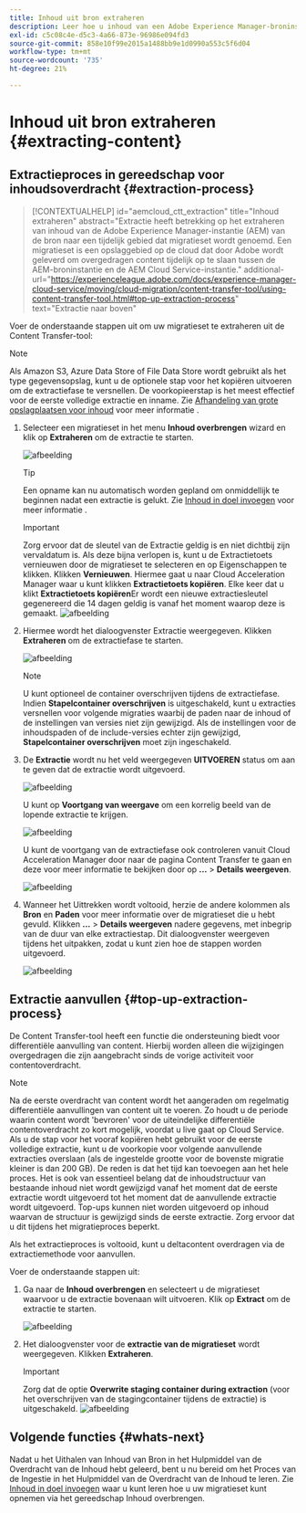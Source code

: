 ```yaml
---
title: Inhoud uit bron extraheren
description: Leer hoe u inhoud van een Adobe Experience Manager-broninstantie (AEM) extraheert om deze later naar een Cloud Service-AEM over te brengen.
exl-id: c5c08c4e-d5c3-4a66-873e-96986e094fd3
source-git-commit: 858e10f99e2015a1488bb9e1d0990a553c5f6d04
workflow-type: tm+mt
source-wordcount: '735'
ht-degree: 21%

---
```


# Inhoud uit bron extraheren {#extracting-content}

## Extractieproces in gereedschap voor inhoudsoverdracht {#extraction-process}

>[!CONTEXTUALHELP]
>id="aemcloud_ctt_extraction"
>title="Inhoud extraheren"
>abstract="Extractie heeft betrekking op het extraheren van inhoud van de Adobe Experience Manager-instantie (AEM) van de bron naar een tijdelijk gebied dat migratieset wordt genoemd. Een migratieset is een opslaggebied op de cloud dat door Adobe wordt geleverd om overgedragen content tijdelijk op te slaan tussen de AEM-broninstantie en de AEM Cloud Service-instantie."
>additional-url="https://experienceleague.adobe.com/docs/experience-manager-cloud-service/moving/cloud-migration/content-transfer-tool/using-content-transfer-tool.html#top-up-extraction-process" text="Extractie naar boven"


Voer de onderstaande stappen uit om uw migratieset te extraheren uit de Content Transfer-tool:

>[!NOTE]
>Als Amazon S3, Azure Data Store of File Data Store wordt gebruikt als het type gegevensopslag, kunt u de optionele stap voor het kopiëren uitvoeren om de extractiefase te versnellen. De voorkopieerstap is het meest effectief voor de eerste volledige extractie en inname. Zie [Afhandeling van grote opslagplaatsen voor inhoud](/help/journey-migration/content-transfer-tool/using-content-transfer-tool/handling-large-content-repositories.md) voor meer informatie .

1. Selecteer een migratieset in het menu **Inhoud overbrengen** wizard en klik op **Extraheren** om de extractie te starten.

   ![afbeelding](/help/journey-migration/content-transfer-tool/assets-ctt/cttcam12.png)

   >[!TIP]
   >Een opname kan nu automatisch worden gepland om onmiddellijk te beginnen nadat een extractie is gelukt. Zie [Inhoud in doel invoegen](/help/journey-migration/content-transfer-tool/using-content-transfer-tool/ingesting-content.md) voor meer informatie .

   >[!IMPORTANT]
   >
   >Zorg ervoor dat de sleutel van de Extractie geldig is en niet dichtbij zijn vervaldatum is. Als deze bijna verlopen is, kunt u de Extractietoets vernieuwen door de migratieset te selecteren en op Eigenschappen te klikken. Klikken **Vernieuwen**. Hiermee gaat u naar Cloud Acceleration Manager waar u kunt klikken **Extractietoets kopiëren**. Elke keer dat u klikt **Extractietoets kopiëren**Er wordt een nieuwe extractiesleutel gegenereerd die 14 dagen geldig is vanaf het moment waarop deze is gemaakt.
   >![afbeelding](/help/journey-migration/content-transfer-tool/assets-ctt/cttcam13.png)

1. Hiermee wordt het dialoogvenster Extractie weergegeven. Klikken **Extraheren** om de extractiefase te starten.

   ![afbeelding](/help/journey-migration/content-transfer-tool/assets-ctt/cttcam14b.png)

   >[!NOTE]
   >U kunt optioneel de container overschrijven tijdens de extractiefase. Indien **Stapelcontainer overschrijven** is uitgeschakeld, kunt u extracties versnellen voor volgende migraties waarbij de paden naar de inhoud of de instellingen van versies niet zijn gewijzigd. Als de instellingen voor de inhoudspaden of de include-versies echter zijn gewijzigd, **Stapelcontainer overschrijven** moet zijn ingeschakeld.

1. De **Extractie** wordt nu het veld weergegeven **UITVOEREN** status om aan te geven dat de extractie wordt uitgevoerd.

   ![afbeelding](/help/journey-migration/content-transfer-tool/assets-ctt/cttcam15.png)

   U kunt op **Voortgang van weergave** om een korrelig beeld van de lopende extractie te krijgen.

   ![afbeelding](/help/journey-migration/content-transfer-tool/assets-ctt/cttcam16.png)

   U kunt de voortgang van de extractiefase ook controleren vanuit Cloud Acceleration Manager door naar de pagina Content Transfer te gaan en deze voor meer informatie te bekijken door op **...** > **Details weergeven**.

   ![afbeelding](/help/journey-migration/content-transfer-tool/assets-ctt/cttcam17.png)

1. Wanneer het Uittrekken wordt voltooid, herzie de andere kolommen als **Bron** en **Paden** voor meer informatie over de migratieset die u hebt gevuld. Klikken **...** > **Details weergeven** nadere gegevens, met inbegrip van de duur van elke extractiestap. Dit dialoogvenster weergeven tijdens het uitpakken, zodat u kunt zien hoe de stappen worden uitgevoerd.

   ![afbeelding](/help/journey-migration/content-transfer-tool/assets-ctt/cttcam18b.png)


## Extractie aanvullen {#top-up-extraction-process}

De Content Transfer-tool heeft een functie die ondersteuning biedt voor differentiële aanvulling van content. Hierbij worden alleen die wijzigingen overgedragen die zijn aangebracht sinds de vorige activiteit voor contentoverdracht.

>[!NOTE]
>Na de eerste overdracht van content wordt het aangeraden om regelmatig differentiële aanvullingen van content uit te voeren. Zo houdt u de periode waarin content wordt &#39;bevroren&#39; voor de uiteindelijke differentiële contentoverdracht zo kort mogelijk, voordat u live gaat op Cloud Service. Als u de stap voor het vooraf kopiëren hebt gebruikt voor de eerste volledige extractie, kunt u de voorkopie voor volgende aanvullende extracties overslaan (als de ingestelde grootte voor de bovenste migratie kleiner is dan 200 GB). De reden is dat het tijd kan toevoegen aan het hele proces.
>Het is ook van essentieel belang dat de inhoudstructuur van bestaande inhoud niet wordt gewijzigd vanaf het moment dat de eerste extractie wordt uitgevoerd tot het moment dat de aanvullende extractie wordt uitgevoerd. Top-ups kunnen niet worden uitgevoerd op inhoud waarvan de structuur is gewijzigd sinds de eerste extractie. Zorg ervoor dat u dit tijdens het migratieproces beperkt.

Als het extractieproces is voltooid, kunt u deltacontent overdragen via de extractiemethode voor aanvullen.

Voer de onderstaande stappen uit:

1. Ga naar de **Inhoud overbrengen** en selecteert u de migratieset waarvoor u de extractie bovenaan wilt uitvoeren. Klik op **Extract** om de extractie te starten.

   ![afbeelding](/help/journey-migration/content-transfer-tool/assets-ctt/cttcam19.png)

1. Het dialoogvenster voor de **extractie van de migratieset** wordt weergegeven. Klikken **Extraheren**.

   >[!IMPORTANT]
   >Zorg dat de optie **Overwrite staging container during extraction** (voor het overschrijven van de stagingcontainer tijdens de extractie) is uitgeschakeld.
   >![afbeelding](/help/journey-migration/content-transfer-tool/assets-ctt/cttcam20.png)


## Volgende functies {#whats-next}

Nadat u het Uithalen van Inhoud van Bron in het Hulpmiddel van de Overdracht van de Inhoud hebt geleerd, bent u nu bereid om het Proces van de Ingestie in het Hulpmiddel van de Overdracht van de Inhoud te leren. Zie [Inhoud in doel invoegen](/help/journey-migration/content-transfer-tool/using-content-transfer-tool/ingesting-content.md) waar u kunt leren hoe u uw migratieset kunt opnemen via het gereedschap Inhoud overbrengen.
